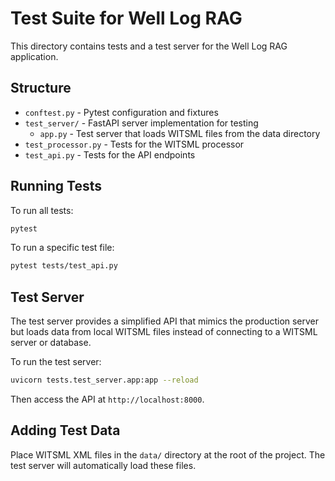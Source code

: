 # Test Suite for Well Log RAG

This directory contains tests and a test server for the Well Log RAG application.

## Structure

- `conftest.py` - Pytest configuration and fixtures
- `test_server/` - FastAPI server implementation for testing
  - `app.py` - Test server that loads WITSML files from the data directory
- `test_processor.py` - Tests for the WITSML processor
- `test_api.py` - Tests for the API endpoints

## Running Tests

To run all tests:

```bash
pytest
```

To run a specific test file:

```bash
pytest tests/test_api.py
```

## Test Server

The test server provides a simplified API that mimics the production server but loads data from local WITSML files instead of connecting to a WITSML server or database.

To run the test server:

```bash
uvicorn tests.test_server.app:app --reload
```

Then access the API at `http://localhost:8000`.

## Adding Test Data

Place WITSML XML files in the `data/` directory at the root of the project. The test server will automatically load these files.
